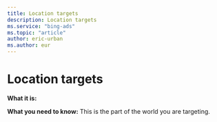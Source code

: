 ```yaml
---
title: Location targets
description: Location targets
ms.service: "bing-ads"
ms.topic: "article"
author: eric-urban
ms.author: eur
---
```


# Location targets

**What it is:**

**What you need to know:**    This is the part of the world you are targeting.


